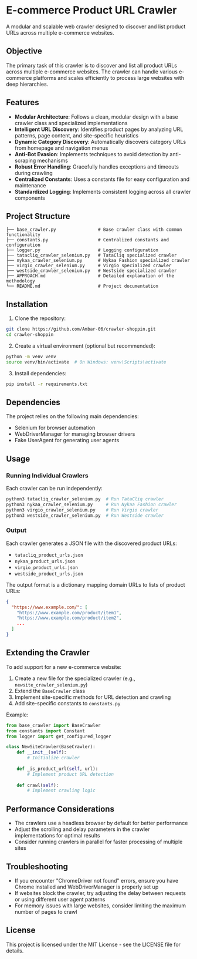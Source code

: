 # E-commerce Product URL Crawler

A modular and scalable web crawler designed to discover and list product URLs across multiple e-commerce websites.

## Objective

The primary task of this crawler is to discover and list all product URLs across multiple e-commerce websites. The crawler can handle various e-commerce platforms and scales efficiently to process large websites with deep hierarchies.

## Features

- **Modular Architecture**: Follows a clean, modular design with a base crawler class and specialized implementations
- **Intelligent URL Discovery**: Identifies product pages by analyzing URL patterns, page content, and site-specific heuristics
- **Dynamic Category Discovery**: Automatically discovers category URLs from homepage and navigation menus
- **Anti-Bot Evasion**: Implements techniques to avoid detection by anti-scraping mechanisms
- **Robust Error Handling**: Gracefully handles exceptions and timeouts during crawling
- **Centralized Constants**: Uses a constants file for easy configuration and maintenance
- **Standardized Logging**: Implements consistent logging across all crawler components

## Project Structure

```
├── base_crawler.py                # Base crawler class with common functionality
├── constants.py                   # Centralized constants and configuration
├── logger.py                      # Logging configuration
├── tatacliq_crawler_selenium.py   # TataCliq specialized crawler
├── nykaa_crawler_selenium.py      # Nykaa Fashion specialized crawler
├── virgio_crawler_selenium.py     # Virgio specialized crawler
├── westside_crawler_selenium.py   # Westside specialized crawler
├── APPROACH.md                    # Detailed explanation of the methodology
└── README.md                      # Project documentation
```

## Installation

1. Clone the repository:
```bash
git clone https://github.com/Ambar-06/crawler-shoppin.git
cd crawler-shoppin
```

2. Create a virtual environment (optional but recommended):
```bash
python -m venv venv
source venv/bin/activate  # On Windows: venv\Scripts\activate
```

3. Install dependencies:
```bash
pip install -r requirements.txt
```

## Dependencies

The project relies on the following main dependencies:
- Selenium for browser automation
- WebDriverManager for managing browser drivers
- Fake UserAgent for generating user agents

## Usage

### Running Individual Crawlers

Each crawler can be run independently:

```bash
python3 tatacliq_crawler_selenium.py  # Run TataCliq crawler
python3 nykaa_crawler_selenium.py     # Run Nykaa Fashion crawler
python3 virgio_crawler_selenium.py    # Run Virgio crawler
python3 westside_crawler_selenium.py  # Run Westside crawler
```

### Output

Each crawler generates a JSON file with the discovered product URLs:
- `tatacliq_product_urls.json`
- `nykaa_product_urls.json`
- `virgio_product_urls.json`
- `westside_product_urls.json`

The output format is a dictionary mapping domain URLs to lists of product URLs:

```json
{
  "https://www.example.com/": [
    "https://www.example.com/product/item1",
    "https://www.example.com/product/item2",
    ...
  ]
}
```

## Extending the Crawler

To add support for a new e-commerce website:

1. Create a new file for the specialized crawler (e.g., `newsite_crawler_selenium.py`)
2. Extend the `BaseCrawler` class
3. Implement site-specific methods for URL detection and crawling
4. Add site-specific constants to `constants.py`

Example:

```python
from base_crawler import BaseCrawler
from constants import Constant
from logger import get_configured_logger

class NewSiteCrawler(BaseCrawler):
    def __init__(self):
        # Initialize crawler
        
    def _is_product_url(self, url):
        # Implement product URL detection
        
    def crawl(self):
        # Implement crawling logic
```

## Performance Considerations

- The crawlers use a headless browser by default for better performance
- Adjust the scrolling and delay parameters in the crawler implementations for optimal results
- Consider running crawlers in parallel for faster processing of multiple sites

## Troubleshooting

- If you encounter "ChromeDriver not found" errors, ensure you have Chrome installed and WebDriverManager is properly set up
- If websites block the crawler, try adjusting the delay between requests or using different user agent patterns
- For memory issues with large websites, consider limiting the maximum number of pages to crawl

## License

This project is licensed under the MIT License - see the LICENSE file for details.

